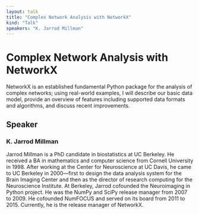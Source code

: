 ```yaml
---
layout: talk
title: "Complex Network Analysis with NetworkX"
kind: "Talk"
speakers: "K. Jarrod Millman"
---
```


# Complex Network Analysis with NetworkX

NetworkX is an established fundamental Python package for the analysis of complex networks; using real-world examples, I will describe our basic data model, provide an overview of features including supported data formats and algorithms, and discuss recent improvements.

## Speaker

### K. Jarrod Millman

Jarrod Millman is a PhD candidate in biostatistics at UC Berkeley. He received a BA in mathematics and computer science from Cornell University in 1998. After working at the Center for Neuroscience at UC Davis, he came to UC Berkeley in 2000—first to design the data analysis system for the Brain Imaging Center and then as the director of research computing for the Neuroscience Institute.  At Berkeley, Jarrod cofounded the Neuroimaging in Python project. He was the NumPy and SciPy release manager from 2007 to 2009. He cofounded NumFOCUS and served on its board from 2011 to 2015. Currently, he is the release manager of NetworkX.
